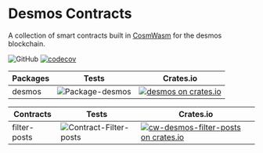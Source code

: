 # Desmos Contracts

A collection of smart contracts built in [CosmWasm](https://www.cosmwasm.com/) for the desmos blockchain.

![GitHub](https://img.shields.io/github/license/desmos-labs/desmos-contracts.svg) [![codecov](https://codecov.io/gh/desmos-labs/desmos-contracts/branch/master/graph/badge.svg?token=4M3W11FP2F)](https://codecov.io/gh/desmos-labs/desmos-contracts)

| Packages | Tests | Crates.io |
| ------------- | ------ | ------ |
| desmos | ![Package-desmos](https://github.com/desmos-labs/desmos-contracts/workflows/Package-desmos/badge.svg)| [![desmos on crates.io](https://img.shields.io/crates/v/desmos.svg)](https://crates.io/crates/desmos)


| Contracts | Tests | Crates.io |
| ------------- | ------ | ------ |
| filter-posts | ![Contract-Filter-posts](https://github.com/desmos-labs/desmos-contracts/workflows/Contract-Filter-posts/badge.svg) | [![cw-desmos-filter-posts on crates.io](https://img.shields.io/crates/v/cw-desmos-filter-posts.svg)](https://crates.io/crates/cw-desmos-filter-posts)
